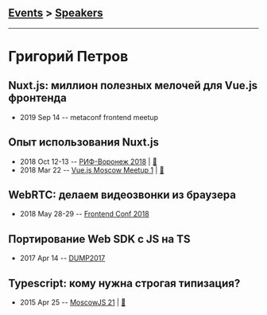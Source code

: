 ## [Events](../README.md) > [Speakers](../speakers.md)
---

# Григорий Петров

## Nuxt.js: миллион полезных мелочей для Vue.js фронтенда
- 2019 Sep 14 -- metaconf frontend meetup    
## Опыт использования Nuxt.js
- 2018 Oct 12-13 -- [РИФ-Воронеж 2018](https://youtu.be/Y6bDnC1av1E)  | [:notebook:](https://www.dropbox.com/s/uwqz9c933pj9z9e/GrigoriiPetrov.pdf)  
- 2018 Mar 22 -- [Vue.js Moscow Meetup 1](https://youtu.be/h9NQs0SEVoA?t=1h57m3s)  | [:notebook:](https://speakerdeck.com/vuejsmoscow/opyt-ispol-zovaniia-nuxt-dot-js-grighorii-pietrov-tiekhnichieskii-ievanghielist-voximplant-vue-dot-js-moscow-meetup)  
## WebRTC: делаем видеозвонки из браузера
- 2018 May 28-29 -- [Frontend Conf 2018](https://www.youtube.com/watch?v=PcvYEQxwEQ8)    
## Портирование Web SDK c JS на TS
- 2017 Apr 14 -- [DUMP2017](https://www.youtube.com/watch?v=p2SRPi0sqxA)    
## Typescript: кому нужна строгая типизация?
- 2015 Apr 25 -- [MoscowJS 21](https://www.youtube.com/watch?v=Ui8YfxzjaTY)  | [:notebook:](https://www.slideshare.net/moscowjs/type-script-47567915)  
